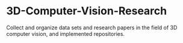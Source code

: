 # 3D-Computer-Vision-Research
Collect and organize data sets and research papers in the field of 3D computer vision, and implemented repositories.
